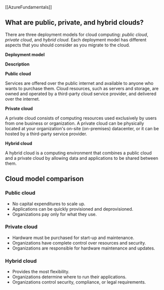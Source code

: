 [[AzureFundamentals]]

## What are public, private, and hybrid clouds?

There are three deployment models for cloud computing: _public cloud_, _private cloud_, and _hybrid cloud_. Each deployment model has different aspects that you should consider as you migrate to the cloud.

**Deployment model**

**Description**

**Public cloud**

Services are offered over the public internet and available to anyone who wants to purchase them. Cloud resources, such as servers and storage, are owned and operated by a third-party cloud service provider, and delivered over the internet.

**Private cloud**

A private cloud consists of computing resources used exclusively by users from one business or organization. A private cloud can be physically located at your organization's on-site (on-premises) datacenter, or it can be hosted by a third-party service provider.

**Hybrid cloud**

A hybrid cloud is a computing environment that combines a public cloud and a private cloud by allowing data and applications to be shared between them.

## Cloud model comparison

### Public cloud

-   No capital expenditures to scale up.
-   Applications can be quickly provisioned and deprovisioned.
-   Organizations pay only for what they use.

### Private cloud

-   Hardware must be purchased for start-up and maintenance.
-   Organizations have complete control over resources and security.
-   Organizations are responsible for hardware maintenance and updates.

### Hybrid cloud

-   Provides the most flexibility.
-   Organizations determine where to run their applications.
-   Organizations control security, compliance, or legal requirements.
